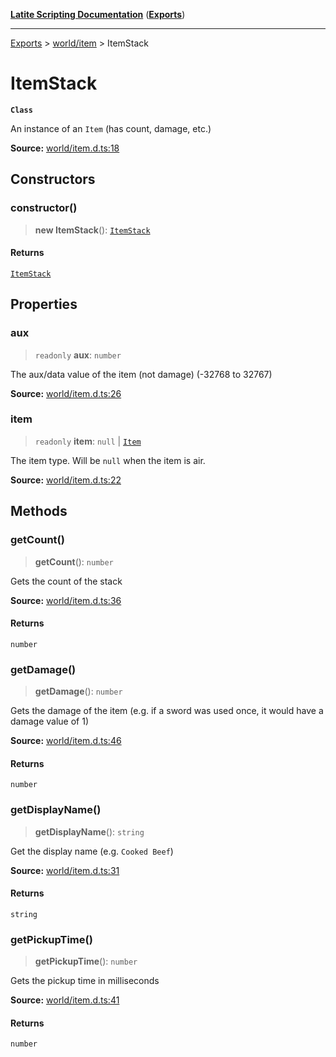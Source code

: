 [**Latite Scripting Documentation**](../../README.md) ([**Exports**](../../exports.md))

---

[Exports](../../exports.md) > [world/item](../index.md) > ItemStack

# ItemStack

**`Class`**

An instance of an `Item` (has count, damage, etc.)

**Source:** [world/item.d.ts:18](https://github.com/LatiteScripting/latitescripting.github.io/blob/35c45ec/definitions/world/item.d.ts#L18)

## Constructors

### constructor()

> **new ItemStack**(): [`ItemStack`](class.ItemStack.md)

#### Returns

[`ItemStack`](class.ItemStack.md)

## Properties

### aux

> `readonly` **aux**: `number`

The aux/data value of the item (not damage) (-32768 to 32767)

**Source:** [world/item.d.ts:26](https://github.com/LatiteScripting/latitescripting.github.io/blob/35c45ec/definitions/world/item.d.ts#L26)

### item

> `readonly` **item**: `null` \| [`Item`](class.Item.md)

The item type. Will be `null` when the item is air.

**Source:** [world/item.d.ts:22](https://github.com/LatiteScripting/latitescripting.github.io/blob/35c45ec/definitions/world/item.d.ts#L22)

## Methods

### getCount()

> **getCount**(): `number`

Gets the count of the stack

**Source:** [world/item.d.ts:36](https://github.com/LatiteScripting/latitescripting.github.io/blob/35c45ec/definitions/world/item.d.ts#L36)

#### Returns

`number`

### getDamage()

> **getDamage**(): `number`

Gets the damage of the item (e.g. if a sword was used once, it would have a damage value of 1)

**Source:** [world/item.d.ts:46](https://github.com/LatiteScripting/latitescripting.github.io/blob/35c45ec/definitions/world/item.d.ts#L46)

#### Returns

`number`

### getDisplayName()

> **getDisplayName**(): `string`

Get the display name (e.g. `Cooked Beef`)

**Source:** [world/item.d.ts:31](https://github.com/LatiteScripting/latitescripting.github.io/blob/35c45ec/definitions/world/item.d.ts#L31)

#### Returns

`string`

### getPickupTime()

> **getPickupTime**(): `number`

Gets the pickup time in milliseconds

**Source:** [world/item.d.ts:41](https://github.com/LatiteScripting/latitescripting.github.io/blob/35c45ec/definitions/world/item.d.ts#L41)

#### Returns

`number`
